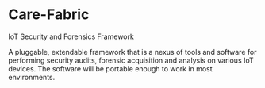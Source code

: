 # Care-Fabric
IoT Security and Forensics Framework

A pluggable, extendable framework that is a nexus of tools and software for performing security audits, forensic acquisition and analysis on various IoT devices. The software will be portable enough to work in most environments. 
